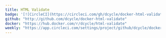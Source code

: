 ```yaml
---
title: HTML Validate
badge: '[![CircleCI](https://circleci.com/gh/dcycle/docker-html-validate.svg?style=svg)](https://circleci.com/gh/dcycle/docker-html-validate)'
github: "http://github.com/dcycle/docker-html-validate"
docker: "https://hub.docker.com/r/dcycle/html-validate"
weekly: "https://app.circleci.com/settings/project/github/dcycle/docker-html-validate/triggers"
---
```

